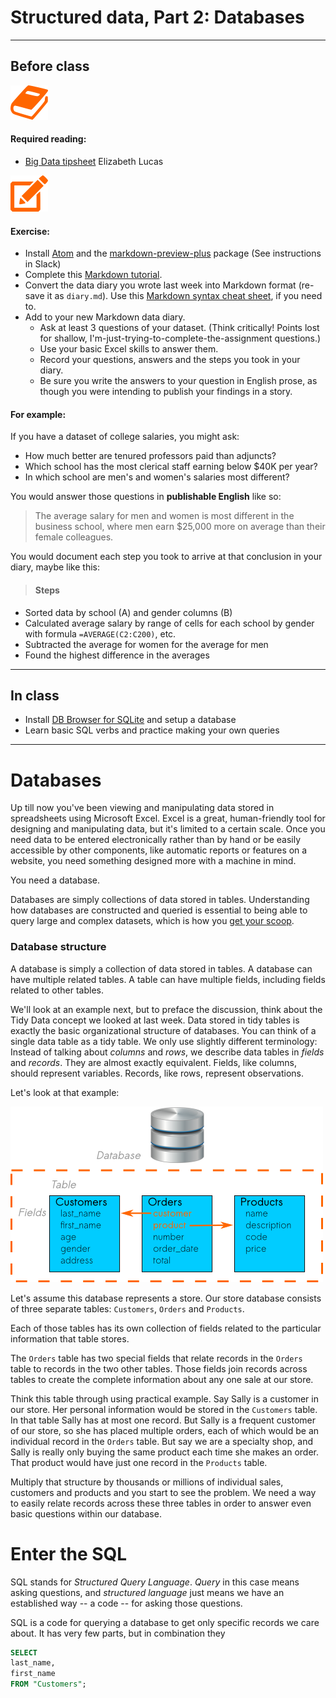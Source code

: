 # Structured data, Part 2: Databases

---

## Before class

![](/assets/book.png)

#### Required reading:

* [Big Data tipsheet](https://docs.google.com/file/d/0BzQD-tsALvmHSFBiUWNHV3ZCNkU/edit?pli=1) Elizabeth Lucas


![](/assets/pencil.png)

#### Exercise:

- Install [Atom](https://atom.io/) and the [markdown-preview-plus](https://atom.io/packages/markdown-preview-plus) package (See instructions in Slack)
- Complete this [Markdown tutorial](http://www.markdowntutorial.com/).
- Convert the data diary you wrote last week into Markdown format (re-save it as `diary.md`). Use this [Markdown syntax cheat sheet](https://github.com/adam-p/markdown-here/wiki/Markdown-Cheatsheet), if you need to.
- Add to your new Markdown data diary.
    - Ask at least 3 questions of your dataset. (Think critically! Points lost for shallow, I'm-just-trying-to-complete-the-assignment questions.)
    - Use your basic Excel skills to answer them.
    - Record your questions, answers and the steps you took in your diary.
    - Be sure you write the answers to your question in English prose, as though you were intending to publish your findings in a story.

#### For example:

If you have a dataset of college salaries, you might ask:
- How much better are tenured professors paid than adjuncts?
- Which school has the most clerical staff earning below $40K per year?
- In which school are men's and women's salaries most different?

You would answer those questions in **publishable English** like so:

> The average salary for men and women is most different in the business school, where men earn $25,000 more on average than their female colleagues.

You would document each step you took to arrive at that conclusion in your diary, maybe like this:

> #### Steps
- Sorted data by school (A) and gender columns (B)
- Calculated average salary by range of cells for each school by gender with formula `=AVERAGE(C2:C200)`, etc.
- Subtracted the average for women for the average for men
- Found the highest difference in the averages

---

## In class
- Install [DB Browser for SQLite](http://sqlitebrowser.org/) and setup a database
- Learn basic SQL verbs and practice making your own queries

---

# Databases

Up till now you've been viewing and manipulating data stored in spreadsheets using Microsoft Excel. Excel is a great, human-friendly tool for designing and manipulating data, but it's limited to a certain scale. Once you need data to be entered electronically rather than by hand or be easily accessible by other components, like automatic reports or features on a website, you need something designed more with a machine in mind.

You need a database.

Databases are simply collections of data stored in tables. Understanding how databases are constructed and queried is essential to being able to query large and complex datasets, which is how you [get your scoop](http://www.niemanlab.org/2013/12/scooped-by-code/).

### Database structure

A database is simply a collection of data stored in tables. A database can have multiple related tables. A table can have multiple fields, including fields related to other tables.

We'll look at an example next, but to preface the discussion, think about the Tidy Data concept we looked at last week. Data stored in tidy tables is exactly the basic organizational structure of databases. You can think of a single data table as a tidy table. We only use slightly different terminology: Instead of talking about _columns_ and _rows_, we describe data tables in _fields_ and _records_. They are almost exactly equivalent. Fields, like columns, should represent variables. Records, like rows, represent observations.

Let's look at that example:


![](/assets/database_structure.png)

Let's assume this database represents a store. Our store database consists of three separate tables: `Customers`, `Orders` and `Products`.

Each of those tables has its own collection of fields related to the particular information that table stores.

The `Orders` table has two special fields that relate records in the `Orders` table to records in the two other tables. Those fields join records across tables to create the complete information about any one sale at our store.

Think this table through using practical example. Say Sally is a customer in our store. Her personal information would be stored in the `Customers` table. In that table Sally has at most one record. But Sally is a frequent customer of our store, so she has placed multiple orders, each of which would be an individual record in the `Orders` table. But say we are a specialty shop, and Sally is really only buying the same product each time she makes an order. That product would have just one record in the `Products` table.

Multiply that structure by thousands or millions of individual sales, customers and products and you start to see the problem. We need a way to easily relate records across these three tables in order to answer even basic questions within our database.

# Enter the SQL

SQL stands for _Structured Query Language_. _Query_ in this case means asking questions, and _structured language_ just means we have an established way -- a code -- for asking those questions. 

SQL is a code for querying a database to get only specific records we care about. It has very few parts, but in combination they 


```SQL
SELECT
last_name,
first_name
FROM "Customers";
```